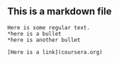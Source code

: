 ## This is a markdown file

~~~~
Here is some regular text.
*here is a bullet
*here is another bullet

[Here is a link](coursera.org)